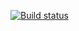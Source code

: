 [![Build status](https://ci.appveyor.com/api/projects/status/rfv9yi8w4ef22245/branch/main?svg=true)](https://ci.appveyor.com/project/Oksana017/apicirest/branch/main)